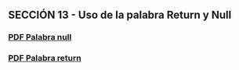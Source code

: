## SECCIÓN 13 - Uso de la palabra Return y Null
### [PDF Palabra null](./11-01-PalabraReturnVoidNull-palabra-null-CFJ.pdf)
### [PDF Palabra return](./11-01-PalabraReturnVoidNull-palabra-return-CFJ.pdf)

